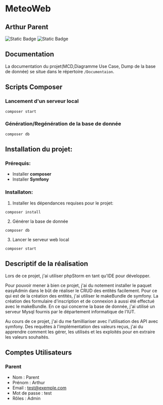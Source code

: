 # MeteoWeb
## Arthur Parent
![Static Badge](https://img.shields.io/badge/symfony-5.4-orange)
![Static Badge](https://img.shields.io/badge/php-8.1-blue)

## Documentation
La documentation du projet(MCD,Diagramme Use Case, Dump de la base de donnée) se situe dans le répertoire ``/Documentaion``.


## Scripts Composer

### Lancement d'un serveur local
```
composer start
```

### Génération/Regénération de la base de donnée

```
composer db
```
## Installation du projet:
### Prérequis:
- Installer **composer**
- Installer **Symfony**

### Installaton:

1. Installer les dépendances requises pour le projet:
```
composer install
```

2. Générer la base de donnée
```
composer db
```

3. Lancer le serveur web local
```
composer start
```



## Descriptif de la réalisation

Lors de ce projet, j'ai utiliser phpStorm en tant qu'IDE pour développer.

Pour pouvoir mener à bien ce projet, j'ai du notement installer le paquet easyAdmin dans le bût de
réaliser le CRUD des entités facilement.
Pour ce qui est de la création des entités, j'ai utiliser le makeBundle de symfony. La création des formulaire d'inscription et
de connexion à aussi été effectué avec le makeBundle.
En ce qui concerne la base de donnée, j'ai utilisé un serveur Mysql fournis par le département informatique de l'IUT.

Au cours de ce projet, j'ai du me familliariser avec l'utilisation des API avec symfony. Des requêtes à l'implémentation des
valeurs reçus, j'ai du apprendre comment les gérer, les utilisés et les exploités pour en extraire les valeurs souhaités.


## Comptes Utilisateurs

### Parent
- Nom : Parent
- Prénom : Arthur
- Email : test@exemple.com
- Mot de passe : test
- Rôles : Admin


